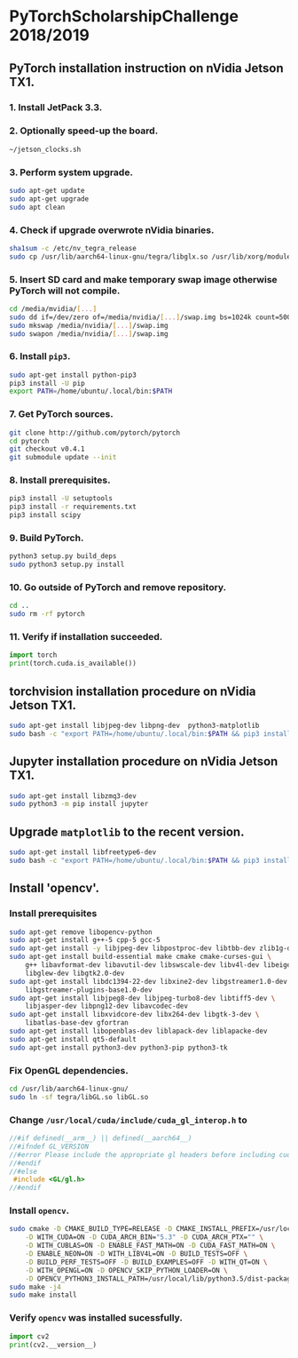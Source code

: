 # PyTorchScholarshipChallenge 2018/2019

## PyTorch installation instruction on nVidia Jetson TX1.

### 1. Install JetPack 3.3.

### 2. Optionally speed-up the board.
```bash
~/jetson_clocks.sh
```

### 3. Perform system upgrade.
```bash
sudo apt-get update
sudo apt-get upgrade
sudo apt clean
```

### 4. Check if upgrade overwrote nVidia binaries.
```bash
sha1sum -c /etc/nv_tegra_release
sudo cp /usr/lib/aarch64-linux-gnu/tegra/libglx.so /usr/lib/xorg/modules/extensions/
```

### 5. Insert SD card and make temporary swap image otherwise PyTorch will not compile.
```bash
cd /media/mvidia/[...]
sudo dd if=/dev/zero of=/media/nvidia/[...]/swap.img bs=1024k count=5000
sudo mkswap /media/nvidia/[...]/swap.img
sudo swapon /media/nvidia/[...]/swap.img
```

### 6. Install `pip3`.
```bash
sudo apt-get install python-pip3
pip3 install -U pip
export PATH=/home/ubuntu/.local/bin:$PATH
```

### 7. Get __PyTorch__ sources.
```bash
git clone http://github.com/pytorch/pytorch
cd pytorch
git checkout v0.4.1
git submodule update --init
```

### 8. Install prerequisites.
```bash
pip3 install -U setuptools
pip3 install -r requirements.txt
pip3 install scipy
```

### 9. Build PyTorch.
```bash
python3 setup.py build_deps
sudo python3 setup.py install
```

### 10. Go outside of PyTorch and remove repository.
```bash
cd ..
sudo rm -rf pytorch
```

### 11. Verify if installation succeeded.
```python
import torch
print(torch.cuda.is_available())
```
## torchvision installation procedure on nVidia Jetson TX1.

```bash
sudo apt-get install libjpeg-dev libpng-dev  python3-matplotlib
sudo bash -c "export PATH=/home/ubuntu/.local/bin:$PATH && pip3 install torchvision"
```

## Jupyter installation procedure on nVidia Jetson TX1.

```bash
sudo apt-get install libzmq3-dev
sudo python3 -m pip install jupyter
```

## Upgrade `matplotlib` to the recent version.

```bash
sudo apt-get install libfreetype6-dev
sudo bash -c "export PATH=/home/ubuntu/.local/bin:$PATH && pip3 install -U matplotlib" 
```

## Install 'opencv'.

### Install prerequisites

```bash
sudo apt-get remove libopencv-python
sudo apt-get install g++-5 cpp-5 gcc-5
sudo apt-get install -y libjpeg-dev libpostproc-dev libtbb-dev zlib1g-dev \         pkg-config
sudo apt-get install build-essential make cmake cmake-curses-gui \
    g++ libavformat-dev libavutil-dev libswscale-dev libv4l-dev libeigen3-dev \
    libglew-dev libgtk2.0-dev
sudo apt-get install libdc1394-22-dev libxine2-dev libgstreamer1.0-dev \
    libgstreamer-plugins-base1.0-dev
sudo apt-get install libjpeg8-dev libjpeg-turbo8-dev libtiff5-dev \
    libjasper-dev libpng12-dev libavcodec-dev
sudo apt-get install libxvidcore-dev libx264-dev libgtk-3-dev \
    libatlas-base-dev gfortran
sudo apt-get install libopenblas-dev liblapack-dev liblapacke-dev
sudo apt-get install qt5-default
sudo apt-get install python3-dev python3-pip python3-tk
```

### Fix OpenGL dependencies.


```bash
cd /usr/lib/aarch64-linux-gnu/
sudo ln -sf tegra/libGL.so libGL.so
```

### Change `/usr/local/cuda/include/cuda_gl_interop.h` to

```c
//#if defined(__arm__) || defined(__aarch64__)
//#ifndef GL_VERSION
//#error Please include the appropriate gl headers before including cuda_gl_interop.h
//#endif
//#else
 #include <GL/gl.h>
//#endif
```

### Install `opencv`.

```bash
sudo cmake -D CMAKE_BUILD_TYPE=RELEASE -D CMAKE_INSTALL_PREFIX=/usr/local \
    -D WITH_CUDA=ON -D CUDA_ARCH_BIN="5.3" -D CUDA_ARCH_PTX="" \
    -D WITH_CUBLAS=ON -D ENABLE_FAST_MATH=ON -D CUDA_FAST_MATH=ON \
    -D ENABLE_NEON=ON -D WITH_LIBV4L=ON -D BUILD_TESTS=OFF \
    -D BUILD_PERF_TESTS=OFF -D BUILD_EXAMPLES=OFF -D WITH_QT=ON \
    -D WITH_OPENGL=ON -D OPENCV_SKIP_PYTHON_LOADER=ON \
    -D OPENCV_PYTHON3_INSTALL_PATH=/usr/local/lib/python3.5/dist-packages  ..
sudo make -j4
sudo make install
```

### Verify `opencv` was installed sucessfully.
```python
import cv2
print(cv2.__version__)
```